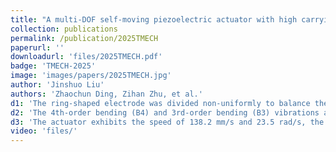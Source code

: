 ```yaml
---
title: "A multi-DOF self-moving piezoelectric actuator with high carrying/positioning capability by constructing a multi-vibration-tailored non-uniformly distributed electrode"
collection: publications
permalink: /publication/2025TMECH
paperurl: ''
downloadurl: 'files/2025TMECH.pdf'
badge: 'TMECH-2025'
image: 'images/papers/2025TMECH.jpg'
author: 'Jinshuo Liu'
authors: 'Zhaochun Ding, Zihan Zhu, et al.'
d1: 'The ring-shaped electrode was divided non-uniformly to balance the electromechanical coupling properties of the B3 and B4 vibrations.'
d2: 'The 4th-order bending (B4) and 3rd-order bending (B3) vibrations are excited to generate the translational and rotational movements, respectively, inspired by the kangaroo’s walking and rotating gaits.'
d3: 'The actuator exhibits the speed of 138.2 mm/s and 23.5 rad/s, the maximal payload of 5130 g (156.4 times its weight)'
video: 'files/'
---
```

